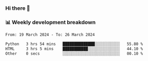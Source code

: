 ### Hi there 👋

### 📊 Weekly development breakdown
<!--START_SECTION:waka-->

```txt
From: 19 March 2024 - To: 26 March 2024

Python   3 hrs 54 mins   ██████████████░░░░░░░░░░░   55.80 %
HTML     3 hrs 5 mins    ███████████░░░░░░░░░░░░░░   44.10 %
Other    0 secs          ░░░░░░░░░░░░░░░░░░░░░░░░░   00.10 %
```

<!--END_SECTION:waka-->
